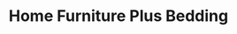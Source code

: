 ---
title: "Home Furniture Plus Bedding"
url: /lafayette/home-furniture-plus-bedding/
shop: furniture
---